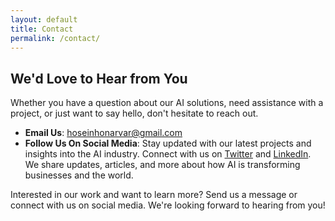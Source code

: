 ```yaml
---
layout: default
title: Contact
permalink: /contact/
---
```


## We'd Love to Hear from You
Whether you have a question about our AI solutions, need assistance with a project, or just want to say hello, don't hesitate to reach out.

- **Email Us**: [hoseinhonarvar@gmail.com](mailto:hoseinhonarvar@gmail.com)
- **Follow Us On Social Media**: Stay updated with our latest projects and insights into the AI industry. Connect with us on [Twitter](https://twitter.com/HonarvarHoss) and [LinkedIn](https://www.linkedin.com/in/hossein-honarvar-20913140/). We share updates, articles, and more about how AI is transforming businesses and the world.

Interested in our work and want to learn more? Send us a message or connect with us on social media. We're looking forward to hearing from you!